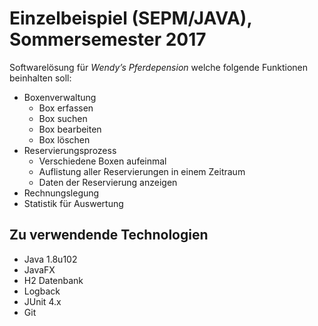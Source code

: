 # Einzelbeispiel (SEPM/JAVA), Sommersemester 2017

Softwarelösung für *Wendy’s Pferdepension* welche folgende Funktionen beinhalten soll:
* Boxenverwaltung
  * Box erfassen
  * Box suchen
  * Box bearbeiten
  * Box löschen
* Reservierungsprozess
  * Verschiedene Boxen aufeinmal
  * Auflistung aller Reservierungen in einem Zeitraum
  * Daten der Reservierung anzeigen
* Rechnungslegung
* Statistik für Auswertung

## Zu verwendende Technologien
* Java 1.8u102
* JavaFX
* H2 Datenbank
* Logback
* JUnit 4.x
* Git

